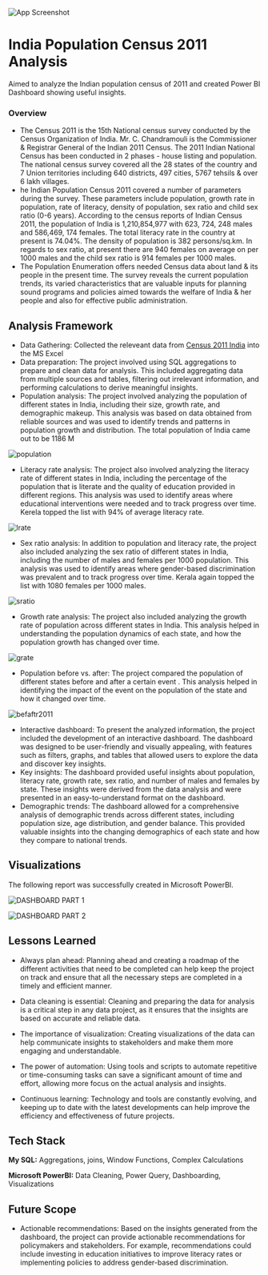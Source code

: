 ![App Screenshot](https://img.jagranjosh.com/imported/images/E/GK/population-census-2021.jpg)

# India Population Census 2011 Analysis

Aimed to analyze the Indian population census of 2011 and created Power BI Dashboard showing useful insights.

### Overview
 
 - The Census 2011 is the 15th National census survey conducted by the Census Organization of India. Mr. C. Chandramouli is the Commissioner & Registrar General of the Indian 2011 Census. The 2011 Indian National Census has been conducted in 2 phases - house listing and population. The national census survey covered all the 28 states of the country and 7 Union territories including 640 districts, 497 cities, 5767 tehsils & over 6 lakh villages.
- he Indian Population Census 2011 covered a number of parameters during the survey. These parameters include population, growth rate in population, rate of literacy, density of population, sex ratio and child sex ratio (0-6 years). According to the census reports of Indian Census 2011, the population of India is 1,210,854,977 with 623, 724, 248 males and 586,469, 174 females. The total literacy rate in the country at present is 74.04%. The density of population is 382 persons/sq.km. In regards to sex ratio, at present there are 940 females on average on per 1000 males and the child sex ratio is 914 females per 1000 males.
- The Population Enumeration offers needed Census data about land & its people in the present time. The survey reveals the current population trends, its varied characteristics that are valuable inputs for planning sound programs and policies aimed towards the welfare of India & her people and also for effective public administration.

## Analysis Framework

- Data Gathering: Collected the releveant data from [Census 2011 India](https://www.census2011.co.in/) into the MS Excel
- Data preparation: The project involved using SQL aggregations to prepare and clean data for analysis. This included aggregating data from multiple sources and tables, filtering out irrelevant information, and performing calculations to derive meaningful insights.
- Population analysis: The project involved analyzing the population of different states in India, including their size, growth rate, and demographic makeup. This analysis was based on data obtained from reliable sources and was used to identify trends and patterns in population growth and distribution. The total population of India came out to be 1186 M

![population](https://user-images.githubusercontent.com/128470731/235855437-97fe4c69-1ecf-4934-b5ee-bf0d19f15073.png)

- Literacy rate analysis: The project also involved analyzing the literacy rate of different states in India, including the percentage of the population that is literate and the quality of education provided in different regions. This analysis was used to identify areas where educational interventions were needed and to track progress over time. Kerela topped the list with 94% of average literacy rate.

![lrate](https://user-images.githubusercontent.com/128470731/235855788-cf99f21e-1aee-44ed-bd38-e6c3d8ddc13a.png)

- Sex ratio analysis: In addition to population and literacy rate, the project also included analyzing the sex ratio of different states in India, including the number of males and females per 1000 population. This analysis was used to identify areas where gender-based discrimination was prevalent and to track progress over time. Kerala again topped the list with 1080 females per 1000 males.

![sratio](https://user-images.githubusercontent.com/128470731/235856209-a5d9bf49-b03b-4114-bca9-f6f51de25898.png)

- Growth rate analysis: The project also included analyzing the growth rate of population across different states in India. This analysis helped in understanding the population dynamics of each state, and how the population growth has changed over time.

![grate](https://user-images.githubusercontent.com/128470731/235856508-12e7af0a-1adb-49bd-a755-f9e4b3ed47dc.png)

- Population before vs. after: The project compared the population of different states before and after a certain event . This analysis helped in identifying the impact of the event on the population of the state and how it changed over time.

![befaftr2011](https://user-images.githubusercontent.com/128470731/235856844-70e9a612-4b13-4f42-bd71-3a12e448b16c.png)

- Interactive dashboard: To present the analyzed information, the project included the development of an interactive dashboard. The dashboard was designed to be user-friendly and visually appealing, with features such as filters, graphs, and tables that allowed users to explore the data and discover key insights.
- Key insights: The dashboard provided useful insights about population, literacy rate, growth rate, sex ratio, and number of males and females by state. These insights were derived from the data analysis and were presented in an easy-to-understand format on the dashboard.
- Demographic trends: The dashboard allowed for a comprehensive analysis of demographic trends across different states, including population size, age distribution, and gender balance. This provided valuable insights into the changing demographics of each state and how they compare to national trends.

## Visualizations

The following report was successfully created in Microsoft PowerBI.

![DASHBOARD PART 1](https://user-images.githubusercontent.com/128470731/235857084-cbccc49d-b375-409c-aa7c-29e7961c26a2.png)

![DASHBOARD PART 2](https://user-images.githubusercontent.com/128470731/235857094-434c527c-7fc4-4a94-944f-0892feb751d7.png)

## Lessons Learned

- Always plan ahead: Planning ahead and creating a roadmap of the different activities that need to be completed can help keep the project on track and ensure that all the necessary steps are completed in a timely and efficient manner.

- Data cleaning is essential: Cleaning and preparing the data for analysis is a critical step in any data project, as it ensures that the insights are based on accurate and reliable data.

- The importance of visualization: Creating visualizations of the data can help communicate insights to stakeholders and make them more engaging and understandable.

- The power of automation: Using tools and scripts to automate repetitive or time-consuming tasks can save a significant amount of time and effort, allowing more focus on the actual analysis and insights.

- Continuous learning: Technology and tools are constantly evolving, and keeping up to date with the latest developments can help improve the efficiency and effectiveness of future projects.

## Tech Stack

**My SQL:** Aggregations, joins, Window Functions, Complex Calculations

**Microsoft PowerBI:** Data Cleaning, Power Query, Dashboarding, Visualizations

## Future Scope

- Actionable recommendations: Based on the insights generated from the dashboard, the project can provide actionable recommendations for policymakers and stakeholders. For example, recommendations could include investing in education initiatives to improve literacy rates or implementing policies to address gender-based discrimination.

